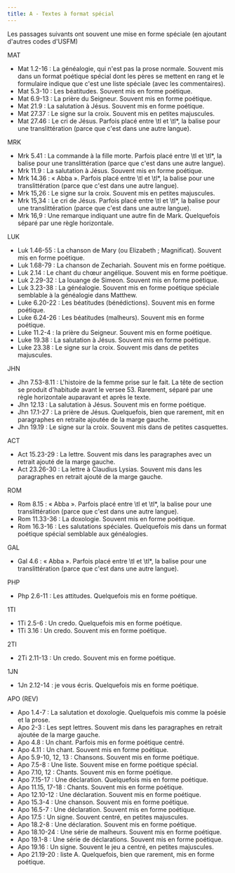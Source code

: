 ```yaml
---
title: A - Textes à format spécial
---
```

Les passages suivants ont souvent une mise en forme spéciale (en ajoutant d'autres codes d'USFM)

MAT
- Mat 1.2-16 : La généalogie, qui n'est pas la prose normale. Souvent mis dans un format poétique spécial dont les pères se mettent en rang et le formulaire indique que c'est une liste spéciale (avec les commentaires).
- Mat 5.3-10 : Les béatitudes. Souvent mis en forme poétique.
- Mat 6.9-13 : La prière du Seigneur. Souvent mis en forme poétique.
- Mat 21.9 : La salutation à Jésus. Souvent mis en forme poétique.
- Mat 27.37 : Le signe sur la croix. Souvent mis en petites majuscules.
- Mat 27.46 : Le cri de Jésus. Parfois placé entre \\tl et \\tl\*, la balise pour une translittération (parce que c'est dans une autre langue).

MRK
- Mrk 5.41 : La commande à la fille morte. Parfois placé entre \\tl et \\tl\*, la balise pour une translittération (parce que c'est dans une autre langue).
- Mrk 11.9 : La salutation à Jésus. Souvent mis en forme poétique.
- Mrk 14.36 : « Abba ». Parfois placé entre \\tl et \\tl\*, la balise pour une translittération (parce que c'est dans une autre langue).
- Mrk 15,26 : Le signe sur la croix. Souvent mis en petites majuscules.
- Mrk 15,34 : Le cri de Jésus. Parfois placé entre \\tl et \\tl\*, la balise pour une translittération (parce que c'est dans une autre langue).
- Mrk 16,9 : Une remarque indiquant une autre fin de Mark. Quelquefois séparé par une règle horizontale.

LUK
- Luk 1.46-55 : La chanson de Mary (ou Elizabeth ; Magnificat). Souvent mis en forme poétique.
- Luk 1.68-79 : La chanson de Zechariah. Souvent mis en forme poétique.
- Luk 2.14 : Le chant du chœur angélique. Souvent mis en forme poétique.
- Luk 2.29-32 : La louange de Simeon. Souvent mis en forme poétique.
- Luk 3.23-38 : La généalogie. Souvent mis en forme poétique spéciale semblable à la généalogie dans Matthew.
- Luke 6.20-22 : Les béatitudes (bénédictions). Souvent mis en forme poétique.
- Luke 6.24-26 : Les béatitudes (malheurs). Souvent mis en forme poétique.
- Luke 11.2-4 : la prière du Seigneur. Souvent mis en forme poétique.
- Luke 19.38 : La salutation à Jésus. Souvent mis en forme poétique.
- Luke 23.38 : Le signe sur la croix. Souvent mis dans de petites majuscules.

JHN
- Jhn 7.53-8.11 : L'histoire de la femme prise sur le fait. La tête de section se produit d'habitude avant le versee 53. Rarement, séparé par une règle horizontale auparavant et après le texte.
- Jhn 12.13 : La salutation à Jésus. Souvent mis en forme poétique.
- Jhn 17.1-27 : La prière de Jésus. Quelquefois, bien que rarement, mit en paragraphes en retraite ajoutée de la marge gauche.
- Jhn 19.19 : Le signe sur la croix. Souvent mis dans de petites casquettes.

ACT
- Act 15.23-29 : La lettre. Souvent mis dans les paragraphes avec un retrait ajouté de la marge gauche.
- Act 23.26-30 : La lettre à Claudius Lysias. Souvent mis dans les paragraphes en retrait ajouté de la marge gauche.

ROM
- Rom 8.15 : « Abba ». Parfois placé entre \\tl et \\tl\*, la balise pour une translittération (parce que c'est dans une autre langue).
- Rom 11.33-36 : La doxologie. Souvent mis en forme poétique.
- Rom 16.3-16 : Les salutations spéciales. Quelquefois mis dans un format poétique spécial semblable aux généalogies.

GAL
- Gal 4.6 : « Abba ». Parfois placé entre \\tl et \\tl\*, la balise pour une translittération (parce que c'est dans une autre langue).

PHP
- Php 2.6-11 : Les attitudes. Quelquefois mis en forme poétique.

1TI
- 1Ti 2.5-6 : Un credo. Quelquefois mis en forme poétique.
- 1Ti 3.16 : Un credo. Souvent mis en forme poétique.

2TI
- 2Ti 2.11-13 : Un credo. Souvent mis en forme poétique.

1JN
- 1Jn 2.12-14 : je vous écris. Quelquefois mis en forme poétique.

APO (REV)
- Apo 1.4-7 : La salutation et doxologie. Quelquefois mis comme la poésie et la prose.
- Apo 2-3 : Les sept lettres. Souvent mis dans les paragraphes en retrait ajoutée de la marge gauche.
- Apo 4.8 : Un chant. Parfois mis en forme poétique centré.
- Apo 4.11 : Un chant. Souvent mis en forme poétique.
- Apo 5.9-10, 12, 13 : Chansons. Souvent mis en forme poétique.
- Apo 7.5-8 : Une liste. Souvent mise en forme poétique spécial.
- Apo 7.10, 12 : Chants. Souvent mis en forme poétique.
- Apo 7.15-17 : Une déclaration. Quelquefois mis en forme poétique.
- Apo 11.15, 17-18 : Chants. Souvent mis en forme poétique.
- Apo 12.10-12 : Une déclaration. Souvent mis en forme poétique.
- Apo 15.3-4 : Une chanson. Souvent mis en forme poétique.
- Apo 16.5-7 : Une déclaration. Souvent mis en forme poétique.
- Apo 17.5 : Un signe. Souvent centré, en petites majuscules.
- Apo 18.2-8 : Une déclaration. Souvent mis en forme poétique.
- Apo 18.10-24 : Une série de malheurs. Souvent mis en forme poétique.
- Apo 19.1-8 : Une série de déclarations. Souvent mis en forme poétique.
- Apo 19.16 : Un signe. Souvent le jeu a centré, en petites majuscules.
- Apo 21.19-20 : liste A. Quelquefois, bien que rarement, mis en forme poétique.
